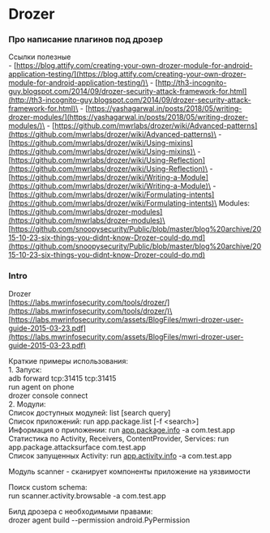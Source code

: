 # Drozer

### &#x20;Про написание плагинов под дрозер

Ссылки полезные\
&#x20;\- [https://blog.attify.com/creating-your-own-drozer-module-for-android-application-testing/](https://blog.attify.com/creating-your-own-drozer-module-for-android-application-testing/)\
&#x20;\- [http://th3-incognito-guy.blogspot.com/2014/09/drozer-security-attack-framework-for.html](http://th3-incognito-guy.blogspot.com/2014/09/drozer-security-attack-framework-for.html)\
&#x20;\- [https://yashagarwal.in/posts/2018/05/writing-drozer-modules/](https://yashagarwal.in/posts/2018/05/writing-drozer-modules/)\
&#x20;\- [https://github.com/mwrlabs/drozer/wiki/Advanced-patterns](https://github.com/mwrlabs/drozer/wiki/Advanced-patterns)\
&#x20;\- [https://github.com/mwrlabs/drozer/wiki/Using-mixins](https://github.com/mwrlabs/drozer/wiki/Using-mixins)\
&#x20;\- [https://github.com/mwrlabs/drozer/wiki/Using-Reflection](https://github.com/mwrlabs/drozer/wiki/Using-Reflection)\
&#x20;\- [https://github.com/mwrlabs/drozer/wiki/Writing-a-Module](https://github.com/mwrlabs/drozer/wiki/Writing-a-Module)\
&#x20;\- [https://github.com/mwrlabs/drozer/wiki/Formulating-intents](https://github.com/mwrlabs/drozer/wiki/Formulating-intents)\
&#x20;Modules:\
&#x20;[https://github.com/mwrlabs/drozer-modules](https://github.com/mwrlabs/drozer-modules)\
&#x20;[https://github.com/snoopysecurity/Public/blob/master/blog%20archive/2015-10-23-six-things-you-didnt-know-Drozer-could-do.md](https://github.com/snoopysecurity/Public/blob/master/blog%20archive/2015-10-23-six-things-you-didnt-know-Drozer-could-do.md)

### Intro

Drozer\
[https://labs.mwrinfosecurity.com/tools/drozer/](https://labs.mwrinfosecurity.com/tools/drozer/)\
[https://labs.mwrinfosecurity.com/assets/BlogFiles/mwri-drozer-user-guide-2015-03-23.pdf](https://labs.mwrinfosecurity.com/assets/BlogFiles/mwri-drozer-user-guide-2015-03-23.pdf)

Краткие примеры использования:\
1\. Запуск:\
adb forward tcp:31415 tcp:31415\
run agent on phone\
drozer console connect\
2\. Модули:\
Список доступных модулей: list \[search query]\
Список приложений: run app.package.list \[-f \<search>]\
Информация о приложении: run [app.package.info](http://app.package.info) -a com.test.app\
Статистика по Activity, Receivers, ContentProvider, Services: run app.package.attacksurface com.test.app\
Список запущенных Activity: run [app.activity.info](http://app.activity.info) -a com.test.app

Модуль scanner - сканирует компоненты приложение на уязвимости

Поиск custom schema:\
run scanner.activity.browsable -a com.test.app

Билд дрозера с необходимыми правами:\
drozer agent build --permission android.PyPermission
